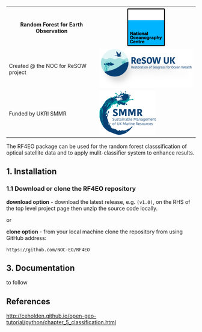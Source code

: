 <table>
  <tr>
    <th>Random Forest for Earth Observation</th>
    <th><img src="/docs/images/NOC_logo.png" width="100"></th>
  </tr>
  <tr>
    <td>Created @ the NOC for ReSOW project</td>
    <td><img src="/docs/images/ReSOW_logo.png" width="300"></td>
  </tr>
  <tr>
    <td>Funded by UKRI SMMR</td>
    <td><img src="/docs/images/SMMR_logo.png" width="150"></td>
  </tr>
</table>

The RF4EO package can be used for the random forest classsification of optical satellite data and to apply mulit-classifier system to enhance results. 


## 1. Installation

### 1.1 Download or clone the **RF4EO** repository

**download option** - download the latest release, e.g. `(v1.0)`, on the RHS of the top level project page then unzip the source code locally.

or

**clone option** - from your local machine clone the repository from using GitHub address:

    https://github.com/NOC-EO/RF4EO




## 3. Documentation

to follow



## References

 http://ceholden.github.io/open-geo-tutorial/python/chapter_5_classification.html
